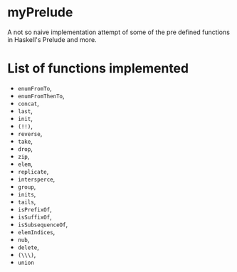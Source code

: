 # myPrelude
A not so naive implementation attempt of some of the pre defined functions in Haskell's Prelude and more.

# List of functions implemented
- `enumFromTo`, 
- `enumFromThenTo`, 
- `concat`, 
- `last`, 
- `init`, 
- `(!!)`, 
- `reverse`, 
- `take`, 
- `drop`, 
- `zip`,
- `elem`,
- `replicate`,
- `intersperce`,
- `group`,
- `inits`,
- `tails`,
- `isPrefixOf`,
- `isSuffixOf`,
- `isSubsequenceOf`,
- `elemIndices`,
- `nub`,
- `delete`,
- `(\\\)`,
- `union`
